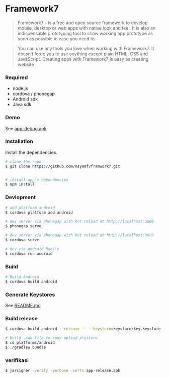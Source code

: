 # Framework7
> Framework7 - is a free and open source framework to develop mobile, 
> desktop or web apps with native look and feel. 
> It is also an indispensable prototyping tool to show working app prototype as soon as possible in case you need to.

> You can use any tools you love when working with Framework7. 
> It doesn’t force you to use anything except plain HTML, CSS and JavaScript. 
> Creating apps with Framework7 is easy as creating website

### Required
* node.js
* cordova / phonegap
* Android sdk
* Java sdk

### Demo
See [app-debug.apk](https://raw.githubusercontent.com/msyamf/framwork7/master/app-debug.apk)

### Installation

Install the dependencies.
```sh
# clone the repo
$ git clone https://github.com/msyamf/framwork7.git


# install app's dependencies
$ npm install
```

### Devlopment

```sh
# add platform android
$ cordova platform add android

# dev server via phonegap with hot reload at http://localhost:3000
$ phonegap serve

# dev server via phonegap with hot reload at http://localhost:8000
$ cordova serve

# dev via Android Mobile
$ cordova run android
```

### Build

```sh
# Build Android
$ cordova build android
```

### Generate Keystores
See [README.md](https://github.com/msyamf/framwork7/tree/master/keystore)

### Build release
```sh
$ cordova build android --release -- --keystore=keystore/key.keystore --storePassword=passxsoft --alias=testcordovakeystore --password=passxsoft

# build .aab file to redy upload plystore
$ cd platforms/android 
$ ./gradlew bundle
```
### verifikasi
```sh
$ jarsigner -verify -verbose -certs app-release.apk
```
